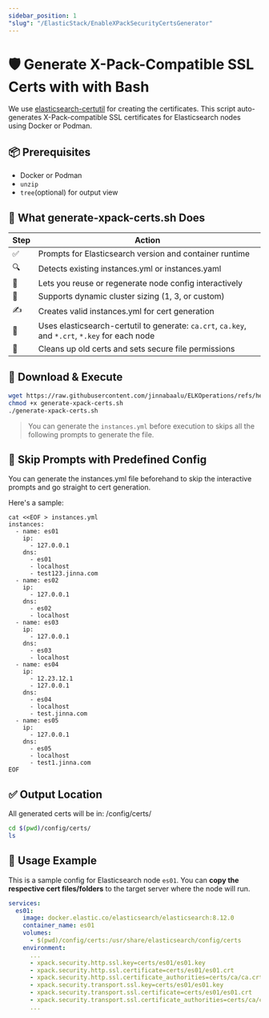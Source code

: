 ```yaml
---
sidebar_position: 1
"slug": "/ElasticStack/EnableXPackSecurityCertsGenerator"
---
```

# 🛡️ Generate X-Pack-Compatible SSL Certs with with Bash

We use [elasticsearch-certutil](https://www.elastic.co/docs/reference/elasticsearch/command-line-tools/certutil) for creating the certificates. This script auto-generates X-Pack-compatible SSL certificates for Elasticsearch nodes using Docker or Podman.

## 📦 Prerequisites
- Docker or Podman
- `unzip`
- `tree`(optional) for output view

## 🤖 What generate-xpack-certs.sh Does
| Step | Action |
|---|---|
|✅ | Prompts for Elasticsearch version and container runtime |
| 🔍 | Detects existing instances.yml or instances.yaml |
| 📄 | Lets you reuse or regenerate node config interactively |
| 🧠 | Supports dynamic cluster sizing (1, 3, or custom) |
| ✍️ | Creates valid instances.yml for cert generation |
| 🔐 | Uses elasticsearch-certutil to generate: `ca.crt`, `ca.key`, and `*.crt`, `*.key` for each node |
| 🧽 | Cleans up old certs and sets secure file permissions |

## 🚀 Download & Execute

```bash
wget https://raw.githubusercontent.com/jinnabaalu/ELKOperations/refs/heads/main/xpack-certs/generate-xpack-certs.sh
chmod +x generate-xpack-certs.sh
./generate-xpack-certs.sh
```

> You can generate the `instances.yml` before execution to skips all the following prompts to generate the file. 

## 🧩 Skip Prompts with Predefined Config
You can generate the instances.yml file beforehand to skip the interactive prompts and go straight to cert generation.

Here's a sample:

```
cat <<EOF > instances.yml
instances:
  - name: es01
    ip:
      - 127.0.0.1
    dns:
      - es01
      - localhost
      - test123.jinna.com
  - name: es02
    ip:
      - 127.0.0.1
    dns:
      - es02
      - localhost
  - name: es03
    ip:
      - 127.0.0.1
    dns:
      - es03
      - localhost
  - name: es04
    ip:
      - 12.23.12.1
      - 127.0.0.1
    dns:
      - es04
      - localhost
      - test.jinna.com
  - name: es05
    ip:
      - 127.0.0.1
    dns:
      - es05
      - localhost
      - test1.jinna.com
EOF
```

## ✅ Output Location
All generated certs will be in: /config/certs/
```bash
cd $(pwd)/config/certs/
ls
```

## 🧪 Usage Example
This is a sample config for Elasticsearch node `es01`.
You can **copy the respective cert files/folders** to the target server where the node will run.
```yml
services:
  es01:
    image: docker.elastic.co/elasticsearch/elasticsearch:8.12.0
    container_name: es01
    volumes:
      - $(pwd)/config/certs:/usr/share/elasticsearch/config/certs
    environment:
      ...
      - xpack.security.http.ssl.key=certs/es01/es01.key
      - xpack.security.http.ssl.certificate=certs/es01/es01.crt
      - xpack.security.http.ssl.certificate_authorities=certs/ca/ca.crt
      - xpack.security.transport.ssl.key=certs/es01/es01.key
      - xpack.security.transport.ssl.certificate=certs/es01/es01.crt
      - xpack.security.transport.ssl.certificate_authorities=certs/ca/ca.crt
      ...
```